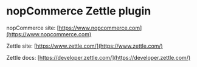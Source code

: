 ﻿nopCommerce Zettle plugin
===========

nopCommerce site: [https://www.nopcommerce.com](https://www.nopcommerce.com)

Zettle site: [https://www.zettle.com/](https://www.zettle.com/)

Zettle docs: [https://developer.zettle.com/](https://developer.zettle.com/)